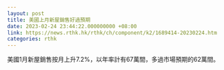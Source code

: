 ```yaml
---
layout: post
title: 美國上月新屋銷售好過預期
date: 2023-02-24 23:44:22.000000000 +08:00
link: https://news.rthk.hk/rthk/ch/component/k2/1689414-20230224.htm
categories: rthk
---
```


美國1月新屋銷售按月上升7.2%，以年率計有67萬間，多過市場預期的62萬間。
